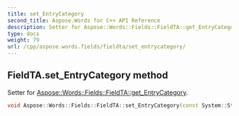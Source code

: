 ```yaml
---
title: set_EntryCategory
second_title: Aspose.Words for C++ API Reference
description: Setter for Aspose::Words::Fields::FieldTA::get_EntryCategory. 
type: docs
weight: 79
url: /cpp/aspose.words.fields/fieldta/set_entrycategory/
---
```

## FieldTA.set_EntryCategory method


Setter for [Aspose::Words::Fields::FieldTA::get_EntryCategory](../get_entrycategory/).

```cpp
void Aspose::Words::Fields::FieldTA::set_EntryCategory(const System::String &value)
```

